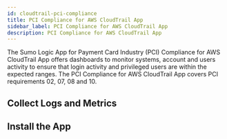 ```yaml
---
id: cloudtrail-pci-compliance
title: PCI Compliance for AWS CloudTrail App
sidebar_label: PCI Compliance for AWS CloudTrail App
description: PCI Compliance for AWS CloudTrail App
---
```


The Sumo Logic App for Payment Card Industry (PCI) Compliance for AWS CloudTrail App offers dashboards to monitor systems, account and users activity to ensure that login activity and privileged users are within the expected ranges. The PCI Compliance for AWS CloudTrail App covers PCI requirements 02, 07, 08 and 10.

## Collect Logs and Metrics

## Install the App
